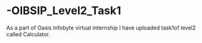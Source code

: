 # -OIBSIP_Level2_Task1
As a part of Oasis Infobyte virtual internship I have uploaded task1of level2 called Calculator.
